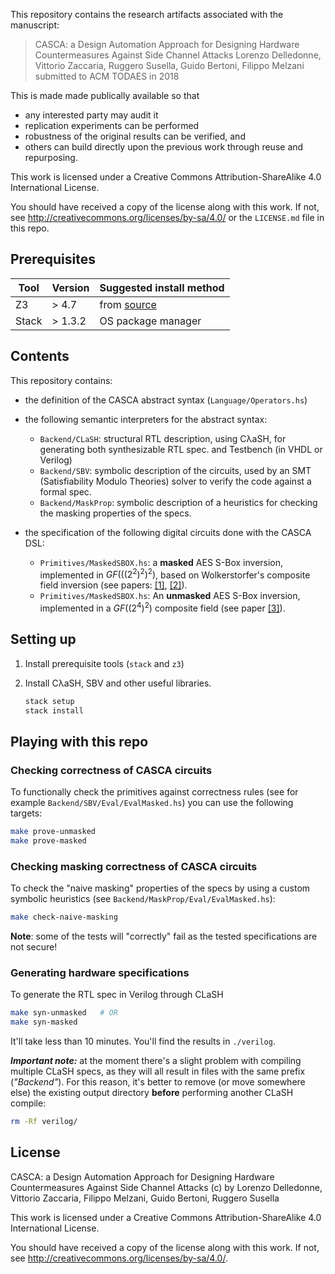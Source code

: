 This repository contains the research artifacts associated with the
manuscript:

> CASCA: a Design Automation Approach for Designing Hardware
> Countermeasures Against Side Channel Attacks Lorenzo Delledonne,
> Vittorio Zaccaria, Ruggero Susella, Guido Bertoni, Filippo Melzani
> submitted to ACM TODAES in 2018

This is made made publically available so that

-   any interested party may audit it
-   replication experiments can be performed
-   robustness of the original results can be verified, and
-   others can build directly upon the previous work through reuse and
    repurposing.

This work is licensed under a Creative Commons Attribution-ShareAlike
4.0 International License.

You should have received a copy of the license along with this work. If
not, see <http://creativecommons.org/licenses/by-sa/4.0/> or the
`LICENSE.md` file in this repo.

## Prerequisites

| Tool  | Version    | Suggested install method                      |
|-------|------------|-----------------------------------------------|
| Z3    | &gt; 4.7   | from [source](https://github.com/Z3Prover/z3) |
| Stack | &gt; 1.3.2 | OS package manager                            |

## Contents

This repository contains:

-   the definition of the CASCA abstract syntax
    (`Language/Operators.hs`)

-   the following semantic interpreters for the abstract syntax:
    -   `Backend/CLaSH`: structural RTL description, using CλaSH, for
        generating both synthesizable RTL spec. and Testbench (in VHDL
        or Verilog)
    -   `Backend/SBV`: symbolic description of the circuits, used by an
        SMT (Satisfiability Modulo Theories) solver to verify the code
        against a formal spec.
    -   `Backend/MaskProp`: symbolic description of a heuristics for
        checking the masking properties of the specs.

-   the specification of the following digital circuits done with the
    CASCA DSL:

    -   `Primitives/MaskedSBOX.hs`: a **masked** AES S-Box inversion,
        implemented in $GF(((2^2)^2)^2)$, based on Wolkerstorfer's
        composite field inversion (see papers:
        [\[1\]](https://www.iacr.org/archive/fse2005/35570401/35570401.pdf),
        [\[2\]](https://eprint.iacr.org/2004/134)).
    -   `Primitives/MaskedSBOX.hs`: An **unmasked** AES S-Box inversion,
        implemented in a $GF((2^4)^2)$ composite field (see paper
        [\[3\]](https://dl.acm.org/citation.cfm?id=680932)).

## Setting up

1.  Install prerequisite tools (`stack` and `z3`)

2.  Install CλaSH, SBV and other useful libraries.

    ``` bash
    stack setup
    stack install
    ```

## Playing with this repo

### Checking correctness of CASCA circuits

To functionally check the primitives against correctness rules (see for
example `Backend/SBV/Eval/EvalMasked.hs`) you can use the following
targets:

``` bash
make prove-unmasked
make prove-masked
```

### Checking masking correctness of CASCA circuits

To check the "naive masking" properties of the specs by using a custom
symbolic heuristics (see `Backend/MaskProp/Eval/EvalMasked.hs`):

``` bash
make check-naive-masking
```

**Note**: some of the tests will "correctly" fail as the tested
specifications are not secure!

### Generating hardware specifications

To generate the RTL spec in Verilog through CLaSH

``` bash
make syn-unmasked   # OR
make syn-masked
```

It'll take less than 10 minutes. You'll find the results in `./verilog`.

***Important note:*** at the moment there's a slight problem with
compiling multiple CLaSH specs, as they will all result in files with
the same prefix (*"Backend"*). For this reason, it's better to remove
(or move somewhere else) the existing output directory **before**
performing another CLaSH compile:

``` bash
rm -Rf verilog/
```

## License

CASCA: a Design Automation Approach for Designing Hardware
Countermeasures Against Side Channel Attacks (c) by Lorenzo Delledonne,
Vittorio Zaccaria, Filippo Melzani, Guido Bertoni, Ruggero Susella

This work is licensed under a Creative Commons Attribution-ShareAlike
4.0 International License.

You should have received a copy of the license along with this work. If
not, see <http://creativecommons.org/licenses/by-sa/4.0/>.
